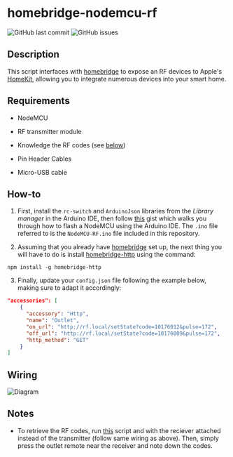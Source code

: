 # homebridge-nodemcu-rf

![GitHub last commit](https://img.shields.io/github/last-commit/Tommrodrigues/homebridge-nodemcu-rf.svg) ![GitHub issues](https://img.shields.io/github/issues/Tommrodrigues/homebridge-nodemcu-rf.svg)

## Description

This script interfaces with [homebridge](https://github.com/nfarina/homebridge) to expose an RF devices to Apple's [HomeKit](http://www.apple.com/ios/home/), allowing you to integrate numerous devices into your smart home.

## Requirements

* NodeMCU

* RF transmitter module

* Knowledge the RF codes (see [below](#notes))

* Pin Header Cables

* Micro-USB cable

## How-to

1. First, install the `rc-switch` and `ArduinoJson` libraries from the _Library manager_ in the Arduino IDE, then follow [this](https://gist.github.com/Tommrodrigues/8d9d3b886936ccea9c21f495755640dd) gist which walks you through how to flash a NodeMCU using the Arduino IDE. The `.ino` file referred to is the `NodeMCU-RF.ino` file included in this repository.

2. Assuming that you already have [homebridge](https://github.com/nfarina/homebridge#installation) set up, the next thing you will have to do is install [homebridge-http](https://github.com/rudders/homebridge-http) using the command:
```
npm install -g homebridge-http
```

3. Finally, update your `config.json` file following the example below, making sure to adapt it accordingly:

```json
"accessories": [
    {
      "accessory": "Http",
      "name": "Outlet",
      "on_url": "http://rf.local/setState?code=10176012&pulse=172",
      "off_url": "http://rf.local/setState?code=10176009&pulse=172",
      "http_method": "GET"
    }
]
```

## Wiring

![Diagram](https://i.ibb.co/DMvP5cB/RF-Diagram.jpg)

## Notes

- To retrieve the RF codes, run [this](https://github.com/sui77/rc-switch/blob/master/examples/ReceiveDemo_Simple/ReceiveDemo_Simple.ino) script and with the reciever attached instead of the transmitter (follow same wiring as above). Then, simply press the outlet remote near the receiver and note down the codes.
